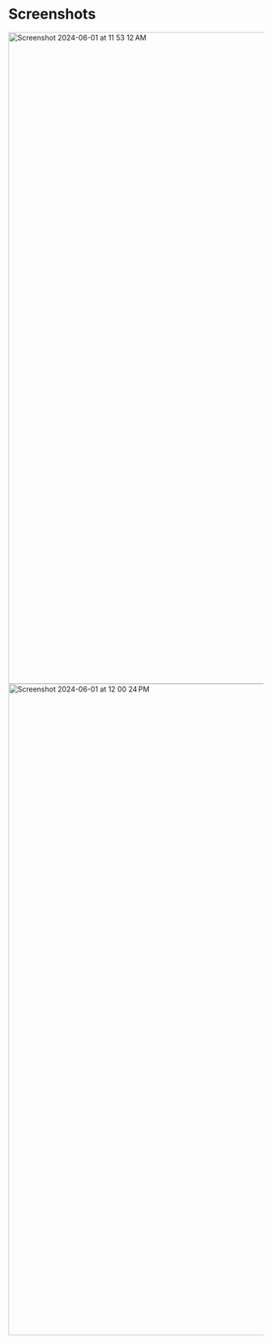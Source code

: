 # Screenshots
<img width="1286" alt="Screenshot 2024-06-01 at 11 53 12 AM" src="https://github.com/Jai0401/21CS3025/assets/112328542/91e62576-65ac-4ecd-ad04-57266d720f7d">
<img width="1286" alt="Screenshot 2024-06-01 at 12 00 24 PM" src="https://github.com/Jai0401/21CS3025/assets/112328542/36a9f6d8-08ba-47bd-a3b9-0254fbfdeb0f">
